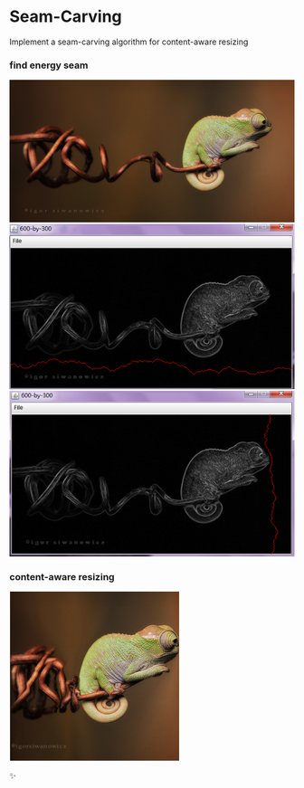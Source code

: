 # Seam-Carving
Implement a seam-carving algorithm for content-aware resizing


### find energy seam
![alt text](https://github.com/Arthur-Lanc/Seam-Carving/blob/master/before.png)
![alt text](https://github.com/Arthur-Lanc/Seam-Carving/blob/master/removeHorizontalSeam.png)
![alt text](https://github.com/Arthur-Lanc/Seam-Carving/blob/master/removeVerticalSeam.png)

### content-aware resizing
![alt text](https://github.com/Arthur-Lanc/Seam-Carving/blob/master/after.png)

 :sparkles:
